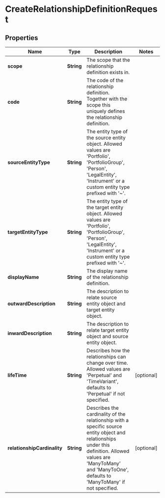 

# CreateRelationshipDefinitionRequest


## Properties

| Name | Type | Description | Notes |
|------------ | ------------- | ------------- | -------------|
|**scope** | **String** | The scope that the relationship definition exists in. |  |
|**code** | **String** | The code of the relationship definition. Together with the scope this uniquely defines the relationship definition. |  |
|**sourceEntityType** | **String** | The entity type of the source entity object. Allowed values are &#39;Portfolio&#39;, &#39;PortfolioGroup&#39;, &#39;Person&#39;, &#39;LegalEntity&#39;, &#39;Instrument&#39; or a custom entity type prefixed with &#39;~&#39;. |  |
|**targetEntityType** | **String** | The entity type of the target entity object. Allowed values are &#39;Portfolio&#39;, &#39;PortfolioGroup&#39;, &#39;Person&#39;, &#39;LegalEntity&#39;, &#39;Instrument&#39; or a custom entity type prefixed with &#39;~&#39;. |  |
|**displayName** | **String** | The display name of the relationship definition. |  |
|**outwardDescription** | **String** | The description to relate source entity object and target entity object. |  |
|**inwardDescription** | **String** | The description to relate target entity object and source entity object. |  |
|**lifeTime** | **String** | Describes how the relationships can change over time. Allowed values are &#39;Perpetual&#39; and &#39;TimeVariant&#39;, defaults to &#39;Perpetual&#39; if not specified. |  [optional] |
|**relationshipCardinality** | **String** | Describes the cardinality of the relationship with a specific source entity object and relationships under this definition. Allowed values are &#39;ManyToMany&#39; and &#39;ManyToOne&#39;, defaults to &#39;ManyToMany&#39; if not specified. |  [optional] |



